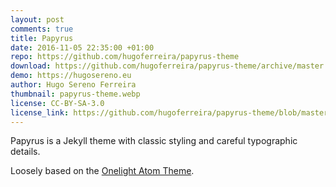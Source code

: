 ```yaml
---
layout: post
comments: true
title: Papyrus
date: 2016-11-05 22:35:00 +01:00
repo: https://github.com/hugoferreira/papyrus-theme
download: https://github.com/hugoferreira/papyrus-theme/archive/master.zip
demo: https://hugosereno.eu
author: Hugo Sereno Ferreira
thumbnail: papyrus-theme.webp
license: CC-BY-SA-3.0
license_link: https://github.com/hugoferreira/papyrus-theme/blob/master/LICENSE
---
```


Papyrus is a Jekyll theme with classic styling and careful typographic details.

Loosely based on the [Onelight Atom Theme](https://github.com/atom/one-light-ui).
